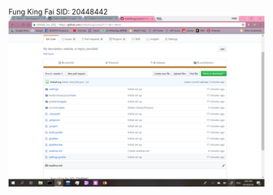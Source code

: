 Fung King Fai
SID: 20448442
![screen cap](https://github.com/ArekaFung/comp3111-lab1-demo/blob/master/lab1%20screen%20cap.png)

